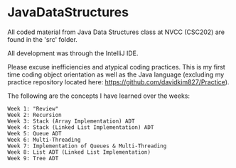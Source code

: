 # JavaDataStructures
All coded material from Java Data Structures class at NVCC (CSC202) are found in the 'src' folder.

All development was through the IntelliJ IDE.

Please excuse inefficiencies and atypical coding practices. This is my first time coding object orientation as well as the Java 
language (excluding my practice repository located here: https://github.com/davidkim827/Practice).

The following are the concepts I have learned over the weeks:

	Week 1: "Review"
	Week 2: Recursion
	Week 3: Stack (Array Implementation) ADT
	Week 4: Stack (Linked List Implementation) ADT
	Week 5: Queue ADT
	Week 6: Multi-Threading
	Week 7: Implementation of Queues & Multi-Threading
	Week 8: List ADT (Linked List Implementation)
	Week 9: Tree ADT
